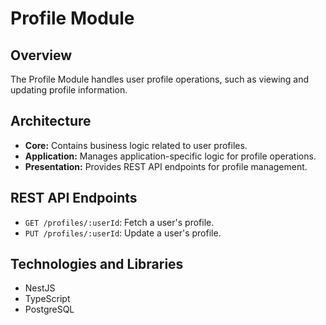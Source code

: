 # Profile Module

## Overview

The Profile Module handles user profile operations, such as viewing and updating profile information.

## Architecture

- **Core:** Contains business logic related to user profiles.
- **Application:** Manages application-specific logic for profile operations.
- **Presentation:** Provides REST API endpoints for profile management.

## REST API Endpoints

- `GET /profiles/:userId`: Fetch a user's profile.
- `PUT /profiles/:userId`: Update a user's profile.

## Technologies and Libraries

- NestJS
- TypeScript
- PostgreSQL

